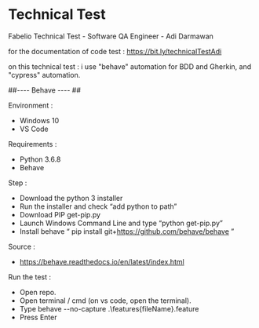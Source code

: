 # Technical Test
Fabelio Technical Test - Software QA Engineer - Adi Darmawan

for the documentation of code test : https://bit.ly/technicalTestAdi 

on this technical test : i use "behave" automation for BDD and Gherkin, and "cypress" automation.

##---- Behave ---- ##

Environment : 
  - Windows 10
  - VS Code

Requirements : 
  - Python 3.6.8
  - Behave

Step :
  - Download the python 3 installer
  - Run the installer and check “add python to path” 
  - Download PIP get-pip.py
  - Launch Windows Command Line and type “python get-pip.py”
  - Install behave “ pip install git+https://github.com/behave/behave ”

Source : 
  - https://behave.readthedocs.io/en/latest/index.html

Run the test :
  - Open repo. 
  - Open terminal / cmd (on vs code, open the terminal).
  - Type behave  --no-capture .\features\{fileName}.feature
  - Press Enter
